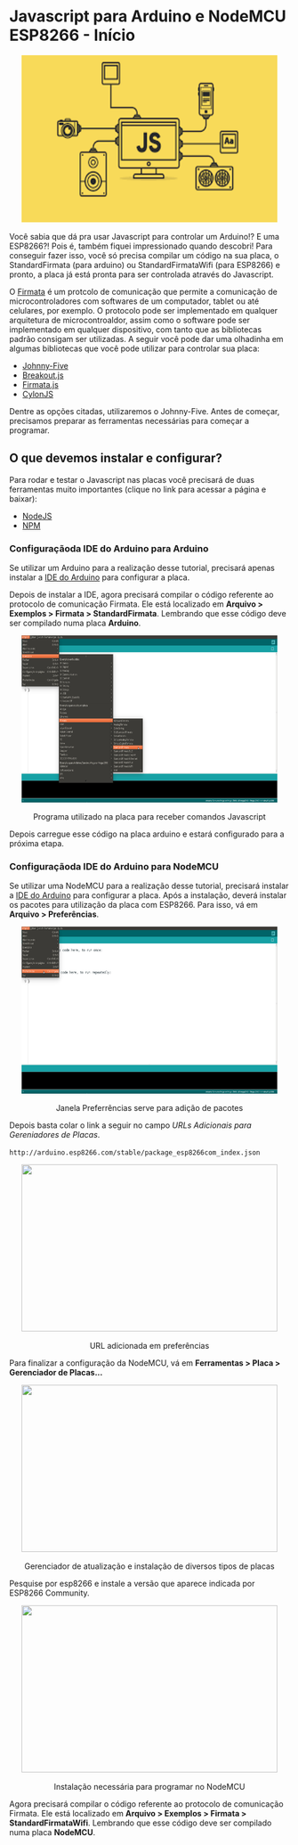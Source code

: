 # Javascript para Arduino e NodeMCU ESP8266 - Início
<!--<link href="styles.css" rel="stylesheet" link/> 
    ![Flowers](javascript.png "Teste") -->

<p align="center">
  <img width="460" height="300" src="javascript.png">
</p>

Você sabia que dá pra usar Javascript para controlar um Arduino!? E uma ESP8266?! Pois é, também fiquei impressionado quando descobri! Para conseguir fazer isso, você só precisa compilar um código na sua placa, o StandardFirmata (para arduino) ou StandardFirmataWifi (para ESP8266) e pronto, a placa já está pronta para ser controlada através do Javascript.

O [Firmata](https://github.com/firmata/protocol "Página sobre o protocolo") é um protcolo de comunicação que permite a comunicação de microcontroladores com softwares de um computador, tablet ou até celulares, por exemplo. O protocolo pode ser implementado em qualquer arquitetura de microcontroaldor, assim como o software pode ser implementado em qualquer dispositivo, com tanto que as bibliotecas padrão consigam ser utilizadas. A seguir você pode dar uma olhadinha em algumas bibliotecas que você pode utilizar para controlar sua placa:

- [Johnny-Five](https://github.com/rwaldron/johnny-five "Biblioteca Johnny-Five")
- [Breakout.js](http://breakoutjs.com/ "Biblioteca BreakoutJS")
- [Firmata.js](https://github.com/firmata/firmata.js "Biblioteca Firmata.js")
- [CylonJS](https://cylonjs.com/ "Biblioteca CylonJS")

Dentre as opções citadas, utilizaremos o Johnny-Five. Antes de começar, precisamos preparar as ferramentas necessárias para começar a programar.

## O que devemos instalar e configurar?

Para rodar e testar o Javascript nas placas você precisará de duas ferramentas muito importantes (clique no link para acessar a página e baixar):

- [NodeJS]("https://nodejs.org/en/" "Link para download do NodeJS")
- [NPM]("https://www.npmjs.com/get-npm" "Site oficial do NPM")

### Configuraçãoda IDE do Arduino para Arduino

Se utilizar um Arduino para a realização desse tutorial, precisará apenas instalar a [IDE do Arduino]("https://www.arduino.cc/en/Main/Software" "Página de download da IDE") para configurar a placa.

Depois de instalar a IDE, agora precisará compilar o código referente ao protocolo de comunicação Firmata. Ele está localizado em **Arquivo > Exemplos > Firmata > StandardFirmata**. Lembrando que esse código deve ser compilado numa placa **Arduino**.

<p align="center">
  <img width="460" height="300" src="StandardFirmata.png">
  <p align="center">Programa utilizado na placa para receber comandos Javascript</p>
</p>

Depois carregue esse código na placa arduino e estará configurado para a próxima etapa.

### Configuraçãoda IDE do Arduino para NodeMCU

Se utilizar uma NodeMCU para a realização desse tutorial, precisará instalar a [IDE do Arduino]("https://www.arduino.cc/en/Main/Software" "Página de download da IDE") para configurar a placa. Após a instalação, deverá instalar os pacotes para utilização da placa com ESP8266. Para isso, vá em **Arquivo > Preferências**.

<p align="center">
  <img width="460" height="300" src="ArquivoPreferencia.png">
  <p align="center">Janela Preferrências serve para adição de pacotes</p>
</p>

Depois basta colar o link a seguir no campo *URLs Adicionais para Gereniadores de Placas*.

```http://arduino.esp8266.com/stable/package_esp8266com_index.json```

<p align="center">
  <img width="460" height="300" src="Preferencias.png">
  <p align="center">URL adicionada em preferências</p>
</p>

Para finalizar a configuração da NodeMCU, vá em **Ferramentas > Placa > Gerenciador de Placas...**

<p align="center">
  <img width="460" height="300" src="Placa.png">
  <p align="center">Gerenciador de atualização e instalação de diversos tipos de placas</p>
</p>

Pesquise por esp8266 e instale a versão que aparece indicada por ESP8266 Community.

<p align="center">
  <img width="460" height="300" src="esp8266.png">
  <p align="center">Instalação necessária para programar no NodeMCU</p>
</p>

Agora precisará compilar o código referente ao protocolo de comunicação Firmata. Ele está localizado em **Arquivo > Exemplos > Firmata > StandardFirmataWifi**. Lembrando que esse código deve ser compilado numa placa **NodeMCU**.